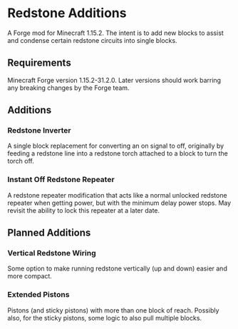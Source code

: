 # Redstone Additions
A Forge mod for Minecraft 1.15.2.  The intent is to add new blocks to assist and condense certain redstone circuits into single blocks.

## Requirements
Minecraft Forge version 1.15.2-31.2.0.  Later versions should work barring any breaking changes by the Forge team.

## Additions
### Redstone Inverter
A single block replacement for converting an on signal to off, originally by feeding a redstone line into a redstone torch attached to a block to turn the torch off.

### Instant Off Redstone Repeater
A redstone repeater modification that acts like a normal unlocked redstone repeater when getting power, but with the minimum delay power stops.
May revisit the ability to lock this repeater at a later date.

## Planned Additions
### Vertical Redstone Wiring
Some option to make running redstone vertically (up and down) easier and more compact.

### Extended Pistons
Pistons (and sticky pistons) with more than one block of reach.  Possibly also, for the sticky pistons, some logic to also pull multiple blocks.